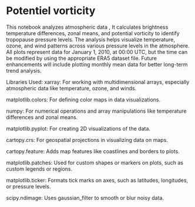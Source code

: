 # Potentiel vorticity
This notebook analyzes atmospheric data , It calculates brightness temperature differences, zonal means, and potential vorticity to identify tropopause pressure levels. The analysis helps visualize temperature, ozone, and wind patterns across various pressure levels in the atmosphere. All plots represent data for January 1, 2010, at 00:00 UTC, but the time can be modified by using the appropriate ERA5 dataset file. Future enhancements will include plotting monthly mean data for better long-term trend analysis.

Libraries Used:
xarray: For working with multidimensional arrays, especially atmospheric data like temperature, ozone, and winds.

matplotlib.colors: For defining color maps in data visualizations.

numpy: For numerical operations and array manipulations like temperature differences and zonal means.

matplotlib.pyplot: For creating 2D visualizations of the data.

cartopy.crs: For geospatial projections in visualizing data on maps.

cartopy.feature: Adds map features like coastlines and borders to plots.

matplotlib.patches: Used for custom shapes or markers on plots, such as custom legends or regions.

matplotlib.ticker: Formats tick marks on axes, such as latitudes, longitudes, or pressure levels.

scipy.ndimage: Uses gaussian_filter to smooth or blur noisy data.
